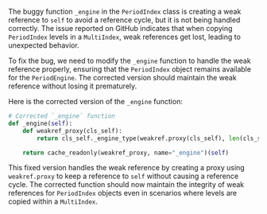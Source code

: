 The buggy function `_engine` in the `PeriodIndex` class is creating a weak reference to `self` to avoid a reference cycle, but it is not being handled correctly. The issue reported on GitHub indicates that when copying `PeriodIndex` levels in a `MultiIndex`, weak references get lost, leading to unexpected behavior.

To fix the bug, we need to modify the `_engine` function to handle the weak reference properly, ensuring that the `PeriodIndex` object remains available for the `PeriodEngine`. The corrected version should maintain the weak reference without losing it prematurely.

Here is the corrected version of the `_engine` function:

```python
# Corrected `_engine` function
def _engine(self):
    def weakref_proxy(cls_self):
        return cls_self._engine_type(weakref.proxy(cls_self), len(cls_self))

    return cache_readonly(weakref_proxy, name="_engine")(self)
```

This fixed version handles the weak reference by creating a proxy using `weakref.proxy` to keep a reference to `self` without causing a reference cycle. The corrected function should now maintain the integrity of weak references for `PeriodIndex` objects even in scenarios where levels are copied within a `MultiIndex`.